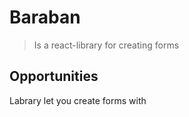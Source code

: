 # Baraban

> Is a react-library for creating forms

## Opportunities

Labrary let you create forms with 